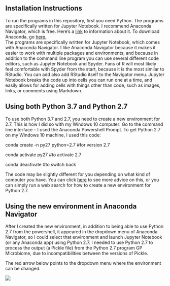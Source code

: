 ## Installation Instructions
To run the programs in this repository, first you need Python. The programs are specifically written for Jupyter Notebook. I recommend Anaconda Navigator, which is free. Here’s a [link](https://docs.anaconda.com/anaconda/navigator) to information about it. To download Anaconda, go [here.](https://www.anaconda.com/distribution)  
The programs are specifically written for Jupyter Notebook, which comes with Anaconda Navigator. I like Anaconda Navigator because it makes it easier to work with multiple packages and environments, and because in addition to the command line program you can use several different code editors, such as Jupyter Notebook and Spyder. Fans of R will most likely feel comfortable with Spyder from the start, because it is the most similar to RStudio. You can add also add RStudio itself to the Navigator menu. Jupyter Notebook breaks the code up into cells you can run one at a time, and easily allows for adding cells with things other than code, such as images, links, or comments using Markdown.

## Using both Python 3.7 and Python 2.7
To use both Python 3.7 and 2.7, you need to create a new environment for 2.7.
This is how I did so with my Windows 10 computer: 
Go to the command line interface – I used the Anaconda Powershell Prompt. 
To get Python 2.7 on my Windows 10 machine, I used this code:

conda create -n py27 python=2.7  #for version 2.7

conda activate py27 #to activate 2.7

conda deactivate #to switch back

The code may be slightly different for you depending on what kind of computer you have. You can click [here](https://stackoverflow.com/search?q=conda+activate+py27) to see more advice on this, or you can simply run a web search for how to create a new environment for Python 2.7. 

## Using the new environment in Anaconda Navigator
After I created the new environment, in addition to being able to use Python 2.7 from the powershell, it appeared in the dropdown menu of Anaconda Navigator, so I could select that environment and launch Jupyter Notebook (or any Anaconda app) using Python 2.7. I needed to use Python 2.7 to process the output (a Pickle file) from the Python 2.7 program GP Microbiome, due to incompatibilities between the versions of Pickle. 

The red arrow below points to the dropdown menu where the environment can be changed.

<img src='https://imgur.com/shU91ax.png' style:height='300ppx'>
